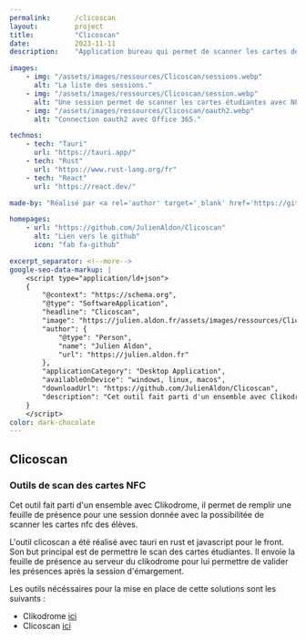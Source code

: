 ```yaml
---
permalink:      /clicoscan
layout:         project
title:          "Clicoscan"
date:           2023-11-11
description:    "Application bureau qui permet de scanner les cartes des élèves pour l'émargement à epitech Lyon."

images:
    - img: "/assets/images/ressources/Clicoscan/sessions.webp"
      alt: "La liste des sessions."
    - img: "/assets/images/ressources/Clicoscan/session.webp"
      alt: "Une session permet de scanner les cartes étudiantes avec NFC."
    - img: "/assets/images/ressources/Clicoscan/oauth2.webp"
      alt: "Connection oauth2 avec Office 365."

technos: 
    - tech: "Tauri"
      url: "https://tauri.app/"
    - tech: "Rust"
      url: "https://www.rust-lang.org/fr"
    - tech: "React"
      url: "https://react.dev/"

made-by: "Réalisé par <a rel='author' target='_blank' href='https://github.com/JulienAldon'>Julien Aldon</a>"

homepages:
    - url: "https://github.com/JulienAldon/Clicoscan"
      alt: "Lien vers le github"
      icon: "fab fa-github"

excerpt_separator: <!--more-->
google-seo-data-markup: |
    <script type="application/ld+json">
    {
        "@context": "https://schema.org",
        "@type": "SoftwareApplication",
        "headline": "Clicoscan",
        "image": "https://julien.aldon.fr/assets/images/ressources/Clicoscan/session.png",
        "author": {
            "@type": "Person",
            "name": "Julien Aldon",
            "url": "https://julien.aldon.fr"
        },
        "applicationCategory": "Desktop Application",
        "availableOnDevice": "windows, linux, macos",
        "downloadUrl": "https://github.com/JulienAldon/Clicoscan",
        "description": "Cet outil fait parti d'un ensemble avec Clikodrome, il permet de remplir une feuille de présence pour une session donnée avec la possibilitée de scanner les cartes nfc des élèves."
    }
    </script>
color: dark-chocolate
---
```

## Clicoscan
### Outils de scan des cartes NFC
Cet outil fait parti d'un ensemble avec Clikodrome, il permet de remplir une feuille de présence pour une session donnée avec la possibilitée de scanner les cartes nfc des élèves.
<!--more-->

L'outil clicoscan a été réalisé avec tauri en rust et javascript pour le front. Son but principal est de permettre le scan des cartes étudiantes. Il envoie la feuille de présence au serveur du clikodrome pour lui permettre de valider les présences après la session d'émargement.

Les outils nécéssaires pour la mise en place de cette solutions sont les suivants : 
- Clikodrome [ici](https://github.com/JulienAldon/Clikodrome)
- Clicoscan [ici](https://github.com/JulienAldon/Clicoscan)

